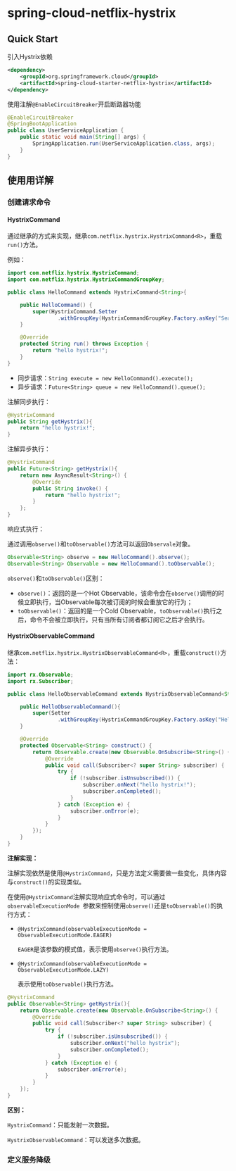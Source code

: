 # spring-cloud-netflix-hystrix



## Quick Start



引入Hystrix依赖

```xml
<dependency>
    <groupId>org.springframework.cloud</groupId>
    <artifactId>spring-cloud-starter-netflix-hystrix</artifactId>
</dependency>
```

使用注解`@EnableCircuitBreaker`开启断路器功能

```java
@EnableCircuitBreaker
@SpringBootApplication
public class UserServiceApplication {
    public static void main(String[] args) {
        SpringApplication.run(UserServiceApplication.class, args);
    }
}
```







## 使用用详解



### 创建请求命令

#### HystrixCommand

通过继承的方式来实现，继承`com.netflix.hystrix.HystrixCommand<R>`，重载`run()`方法。

例如：

```java
import com.netflix.hystrix.HystrixCommand;
import com.netflix.hystrix.HystrixCommandGroupKey;

public class HelloCommand extends HystrixCommand<String>{

    public HelloCommand() {
        super(HystrixCommand.Setter
                .withGroupKey(HystrixCommandGroupKey.Factory.asKey("SeasonCommand")));
    }

    @Override
    protected String run() throws Exception {
        return "hello hystrix!";
    }
}
```



- 同步请求：`String execute = new HelloCommand().execute();`
- 异步请求：`Future<String> queue = new HelloCommand().queue();`



注解同步执行：

```java
@HystrixCommand
public String getHystrix(){
    return "hello hystrix!";
}
```

注解异步执行：

```java
@HystrixCommand
public Future<String> getHystrix(){
    return new AsyncResult<String>() {
        @Override
        public String invoke() {
            return "hello hystrix!";
        }
    };
}
```

响应式执行：

通过调用`observe()`和`toObservable()`方法可以返回`Observale`对象。

```java
Observable<String> observe = new HelloCommand().observe();
Observable<String> Observable = new HelloCommand().toObservable();
```

`observe()`和`toObservable()`区别：

- `observe()`：返回的是一个Hot Observable，该命令会在`observe()`调用的时候立即执行，当Observable每次被订阅的时候会重放它的行为；
- `toObservable()`：返回的是一个Cold Observable，`toObservable()`执行之后，命令不会被立即执行，只有当所有订阅者都订阅它之后才会执行。

#### HystrixObservableCommand

继承`com.netflix.hystrix.HystrixObservableCommand<R>`，重载`construct()`方法：

```java
import rx.Observable;
import rx.Subscriber;

public class HelloObservableCommand extends HystrixObservableCommand<String> {

    public HelloObservableCommand(){
        super(Setter
                .withGroupKey(HystrixCommandGroupKey.Factory.asKey("HelloObservableCommand")));
    }

    @Override
    protected Observable<String> construct() {
        return Observable.create(new Observable.OnSubscribe<String>() {
            @Override
            public void call(Subscriber<? super String> subscriber) {
                try {
                    if (!subscriber.isUnsubscribed()) {
                        subscriber.onNext("hello hystrix!");
                        subscriber.onCompleted();
                    }
                } catch (Exception e) {
                    subscriber.onError(e);
                }
            }
        });
    }
}
```

**注解实现：**

注解实现依然是使用`@HystrixCommand`，只是方法定义需要做一些变化，具体内容与`construct()`的实现类似。

在使用`@HystrixCommand`注解实现响应式命令时，可以通过`observableExecutionMode `参数来控制使用`observe()`还是`toObservable()`的执行方式：

- `@HystrixCommand(observableExecutionMode = ObservableExecutionMode.EAGER)`

  `EAGER`是该参数的模式值，表示使用`observe()`执行方法。

- `@HystrixCommand(observableExecutionMode = ObservableExecutionMode.LAZY)`

  表示使用`toObservable()`执行方法。

```java
@HystrixCommand
public Observable<String> getHystrix(){
    return Observable.create(new Observable.OnSubscribe<String>() {
        @Override
        public void call(Subscriber<? super String> subscriber) {
            try {
                if (!subscriber.isUnsubscribed()) {
                    subscriber.onNext("hello hystrix");
                    subscriber.onCompleted();
                }
            } catch (Exception e) {
                subscriber.onError(e);
            }
        }
    });
}
```

**区别：**

`HystrixCommand`：只能发射一次数据。

`HystrixObservableCommand`：可以发送多次数据。



### 定义服务降级



